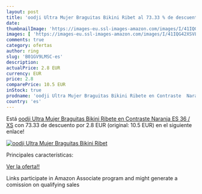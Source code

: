 ```yaml
---
layout: post
title: 'oodji Ultra Mujer Braguitas Bikini Ribet al 73.33 % de descuento'
date: 
thumbnailImage: 'https://images-eu.ssl-images-amazon.com/images/I/41IQG42XSVL._SL200_.jpg'
images: [ 'https://images-eu.ssl-images-amazon.com/images/I/41IQG42XSVL._SL200_.jpg' ]
comments: true
category: ofertas
author: ring
slug: 'B01GV9LMSC-es'
description:
actualPrice: 2.8 EUR
currency: EUR
price: 2.8
comparePrice: 10.5 EUR
inStock: true
prodname: 'oodji Ultra Mujer Braguitas Bikini Ribete en Contraste  Naranja  ES 36 / XS'
country: 'es'
---
```


Está [oodji Ultra Mujer Braguitas Bikini Ribete en Contraste  Naranja  ES 36 / XS](https://www.amazon.es/dp/B01GV9LMSC/?tag=tolees-21) con 73.33 de descuento por 2.8 EUR (original: 10.5 EUR) en el siguiente enlace!

[![oodji Ultra Mujer Braguitas Bikini Ribet](https://images-eu.ssl-images-amazon.com/images/I/41IQG42XSVL._SL200_.jpg)](https://www.amazon.es/dp/B01GV9LMSC/?tag=tolees-21)

Principales características:


[Ver la oferta!!](https://www.amazon.es/dp/B01GV9LMSC/?tag=tolees-21)

Links participate in Amazon Associate program and might generate a comission on qualifying sales


